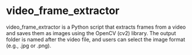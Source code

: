 # video_frame_extractor
video_frame_extractor is a Python script that extracts frames from a video and saves them as images using the OpenCV (cv2) library. The output folder is named after the video file, and users can select the image format (e.g., .jpg or .png).
